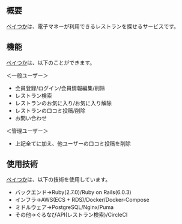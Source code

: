 ## 概要

[ペイつか](https://www.pay-tsuka.tk/)は、電子マネーが利用できるレストランを探せるサービスです。

## 機能

[ペイつか](https://www.pay-tsuka.tk/)は、以下のことができます。  

＜一般ユーザー＞  
- 会員登録/ログイン/会員情報編集/削除
- レストラン検索
- レストランのお気に入り/お気に入り解除
- レストランの口コミ投稿/削除
- お問い合わせ

＜管理ユーザー＞  
- 上記全てに加え、他ユーザーの口コミ投稿を削除

## 使用技術

[ペイつか](https://www.pay-tsuka.tk/)は、以下の技術を使用しています。

- バックエンド→Ruby(2.7.0)/Ruby on Rails(6.0.3)
- インフラ→AWS(ECS + RDS)/Docker/Docker-Compose
- ミドルウェア→PostgreSQL/Nginx/Puma
- その他→ぐるなびAPI(レストラン検索)/CircleCI
